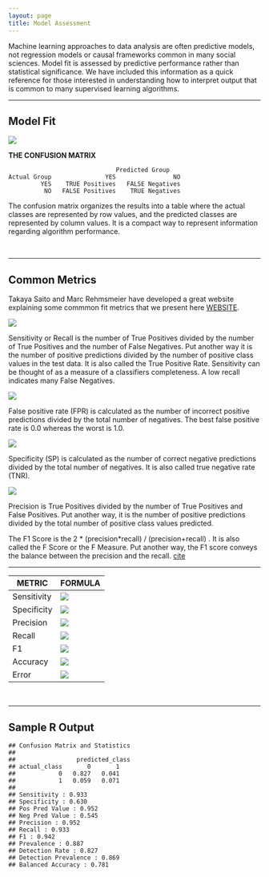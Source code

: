 ```yaml
---
layout: page
title: Model Assessment
---
```



Machine learning approaches to data analysis are often predictive models, not regression models or causal frameworks common in many social sciences. Model fit is assessed by predictive performance rather than statistical significance. We have included this information as a quick reference for those interested in understanding how to interpret output that is common to many supervised learning algorithms. 

--------------------

## Model Fit

![](../assets/images/four-outcomes-of-classifier.png)  


**THE CONFUSION MATRIX**

```
                              Predicted Group
Actual Group               YES                NO   
         YES    TRUE Positives   FALSE Negatives
          NO   FALSE Positives    TRUE Negatives
```

The confusion matrix organizes the results into a table where the actual classes are represented by row values, and the predicted classes are represented by column values. It is a compact way to represent information regarding algorithm performance. 


<br>

--------------------

## Common Metrics  

Takaya Saito and Marc Rehmsmeier have developed a great website explaining some commmon fit metrics that we present here [WEBSITE](https://classeval.wordpress.com/introduction/basic-evaluation-measures/). 



![](../assets/images/sensitivity.png)  

Sensitivity or Recall is the number of True Positives divided by the number of True Positives and the number of False Negatives. Put another way it is the number of positive predictions divided by the number of positive class values in the test data. It is also called the True Positive Rate. Sensitivity can be thought of as a measure of a classifiers completeness. A low recall indicates many False Negatives.

![](../assets/images/false-positive-rate.png)  

False positive rate (FPR) is calculated as the number of incorrect positive predictions divided by the total number of negatives. The best false positive rate is 0.0 whereas the worst is 1.0. 


![](../assets/images/specificity.png)  

Specificity (SP) is calculated as the number of correct negative predictions divided by the total number of negatives. It is also called true negative rate (TNR). 

![](../assets/images/precision.png)  

Precision is True Positives divided by the number of True Positives and False Positives. Put another way, it is the number of positive predictions divided by the total number of positive class values predicted.



The F1 Score is the 2 * (precision*recall) / (precision+recall) . It is also called the F Score or the F Measure. Put another way, the F1 score conveys the balance between the precision and the recall. [cite](https://machinelearningmastery.com/classification-accuracy-is-not-enough-more-performance-measures-you-can-use/)


--------



| METRIC                 |  FORMULA                     |
|------------------------|------------------------------|
|  Sensitivity           | ![](../assets/images/sens.png)  |
|  Specificity           | ![](../assets/images/spec.png)  |
|  Precision             | ![](../assets/images/prec.png)  |
|  Recall                | ![](../assets/images/sens.png)  |
|  F1                    | ![](../assets/images/f1.png)  |
|  Accuracy              | ![](../assets/images/acc.png)   |
|  Error                 | ![](../assets/images/err.png)   |


<br>

----------------------------


## Sample R Output

```
## Confusion Matrix and Statistics
##
##                 predicted_class
## actual_class       0       1
##            0   0.827   0.041
##            1   0.059   0.071
##
## Sensitivity : 0.933
## Specificity : 0.630
## Pos Pred Value : 0.952
## Neg Pred Value : 0.545
## Precision : 0.952
## Recall : 0.933
## F1 : 0.942
## Prevalence : 0.887
## Detection Rate : 0.827
## Detection Prevalence : 0.869
## Balanced Accuracy : 0.781
```









